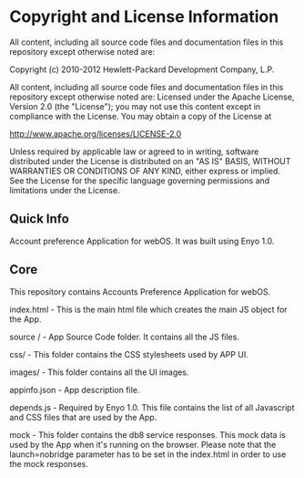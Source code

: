 # Copyright and License Information

All content, including all source code files and documentation files in this repository except otherwise noted are: 

 Copyright (c) 2010-2012 Hewlett-Packard Development Company, L.P.

All content, including all source code files and documentation files in this repository except otherwise noted are:
Licensed under the Apache License, Version 2.0 (the "License");
you may not use this content except in compliance with the License.
You may obtain a copy of the License at

http://www.apache.org/licenses/LICENSE-2.0

Unless required by applicable law or agreed to in writing, software
distributed under the License is distributed on an "AS IS" BASIS,
WITHOUT WARRANTIES OR CONDITIONS OF ANY KIND, either express or implied.
See the License for the specific language governing permissions and
limitations under the License.

Quick Info
-----------
Account preference Application for webOS. It was built using Enyo 1.0. 

Core
-------
This repository contains Accounts Preference Application for webOS.  

index.html - This is the main html file which creates the main JS object for the App.

source / - App Source Code folder. It contains all the JS files.

css/ - This folder contains the CSS stylesheets used by APP UI.

images/ - This folder contains all the UI images.

appinfo.json - App description file. 

depends.js - Required by Enyo 1.0. This file contains the list of all Javascript and CSS files that are used by the App. 

mock - This folder contains the db8 service responses. This mock data is used by the App when it's running on the browser. Please note that the launch=nobridge parameter 
has to be set in the index.html in order to use the mock responses.

